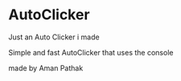# AutoClicker
Just an Auto Clicker i made

Simple and fast AutoClicker that uses the console

made by Aman Pathak
